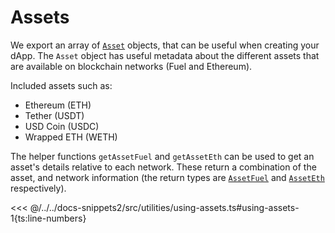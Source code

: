 # Assets

We export an array of [`Asset`](https://docs.fuel.network/docs/fuels-ts/account/#asset) objects, that can be useful when creating your dApp. The `Asset` object has useful metadata about the different assets that are available on blockchain networks (Fuel and Ethereum).

Included assets such as:

- Ethereum (ETH)
- Tether (USDT)
- USD Coin (USDC)
- Wrapped ETH (WETH)

The helper functions `getAssetFuel` and `getAssetEth` can be used to get an asset's details relative to each network. These return a combination of the asset, and network information (the return types are [`AssetFuel`](https://fuels-ts-docs-api.vercel.app/types/_fuel_ts_account.AssetFuel.html) and [`AssetEth`](https://fuels-ts-docs-api.vercel.app/types/_fuel_ts_account.AssetEth.html) respectively).

<<< @/../../docs-snippets2/src/utilities/using-assets.ts#using-assets-1{ts:line-numbers}
